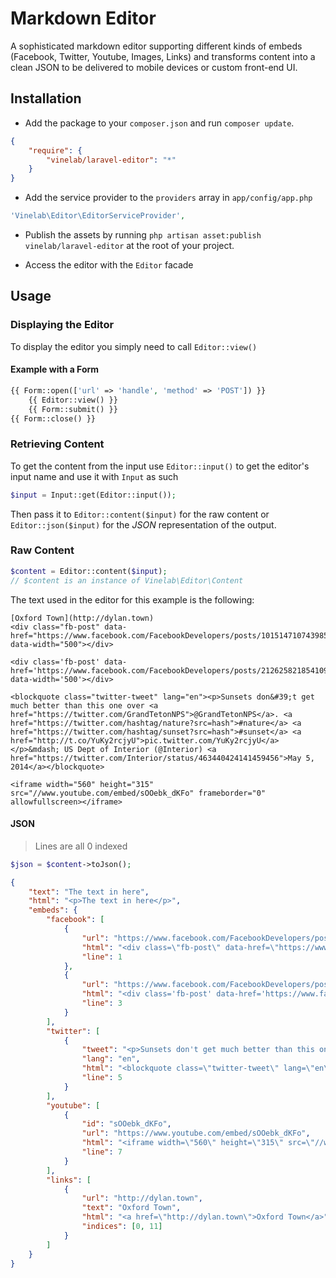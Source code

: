 # Markdown Editor

A sophisticated markdown editor supporting different kinds of embeds (Facebook, Twitter, Youtube, Images, Links)
and transforms content into a clean JSON to be delivered to mobile devices or custom front-end UI.

## Installation

- Add the package to your `composer.json` and run `composer update`.

```json
{
    "require": {
        "vinelab/laravel-editor": "*"
    }
}
```

- Add the service provider to the `providers` array in `app/config/app.php`

```php
'Vinelab\Editor\EditorServiceProvider',
```

- Publish the assets by running `php artisan asset:publish vinelab/laravel-editor` at the root of your project.

- Access the editor with the `Editor` facade


## Usage

### Displaying the Editor

To display the editor you simply need to call `Editor::view()`

#### Example with a Form

```php
{{ Form::open(['url' => 'handle', 'method' => 'POST']) }}
    {{ Editor::view() }}
    {{ Form::submit() }}
{{ Form::close() }}
```

### Retrieving Content

To get the content from the input use `Editor::input()` to get the editor's input name and use it with `Input`
as such

```php
$input = Input::get(Editor::input());
```

Then pass it to `Editor::content($input)` for the raw content or `Editor::json($input)` for the *JSON* representation
of the output.

### Raw Content

```php
$content = Editor::content($input);
// $content is an instance of Vinelab\Editor\Content

```

The text used in the editor for this example is the following:

```
[Oxford Town](http://dylan.town)
<div class="fb-post" data-href="https://www.facebook.com/FacebookDevelopers/posts/10151471074398553" data-width="500"></div>

<div class='fb-post' data-href='https://www.facebook.com/FacebookDevelopers/posts/212625821854109664' data-width='500'></div>

<blockquote class="twitter-tweet" lang="en"><p>Sunsets don&#39;t get much better than this one over <a href="https://twitter.com/GrandTetonNPS">@GrandTetonNPS</a>. <a href="https://twitter.com/hashtag/nature?src=hash">#nature</a> <a href="https://twitter.com/hashtag/sunset?src=hash">#sunset</a> <a href="http://t.co/YuKy2rcjyU">pic.twitter.com/YuKy2rcjyU</a></p>&mdash; US Dept of Interior (@Interior) <a href="https://twitter.com/Interior/status/463440424141459456">May 5, 2014</a></blockquote>

<iframe width="560" height="315" src="//www.youtube.com/embed/sOOebk_dKFo" frameborder="0" allowfullscreen></iframe>
```

#### JSON

> Lines are all 0 indexed

```php
$json = $content->toJson();
```

```json
{
    "text": "The text in here",
    "html": "<p>The text in here</p>",
    "embeds": {
        "facebook": [
            {
                "url": "https://www.facebook.com/FacebookDevelopers/posts/10151471074398553",
                "html": "<div class=\"fb-post\" data-href=\"https://www.facebook.com/FacebookDevelopers/posts/10151471074398553\" data-width=\"500\"></div>",
                "line": 1
            },
            {
                "url": "https://www.facebook.com/FacebookDevelopers/posts/212625821854109664",
                "html": "<div class='fb-post' data-href='https://www.facebook.com/FacebookDevelopers/posts/212625821854109664' data-width='500'></div>",
                "line": 3
            }
        ],
        "twitter": [
            {
                "tweet": "<p>Sunsets don't get much better than this one over <a href=\"https://twitter.com/GrandTetonNPS\">@GrandTetonNPS</a>. <a href=\"https://twitter.com/hashtag/nature?src=hash\">#nature</a> <a href=\"https://twitter.com/hashtag/sunset?src=hash\">#sunset</a> <a href=\"http://t.co/YuKy2rcjyU\">pic.twitter.com/YuKy2rcjyU</a></p>— US Dept of Interior (@Interior) <a href=\"https://twitter.com/Interior/status/463440424141459456\">May 5, 2014</a>",
                "lang": "en",
                "html": "<blockquote class=\"twitter-tweet\" lang=\"en\"><p>Sunsets don&#39;t get much better than this one over <a href=\"https://twitter.com/GrandTetonNPS\">@GrandTetonNPS</a>. <a href=\"https://twitter.com/hashtag/nature?src=hash\">#nature</a> <a href=\"https://twitter.com/hashtag/sunset?src=hash\">#sunset</a> <a href=\"http://t.co/YuKy2rcjyU\">pic.twitter.com/YuKy2rcjyU</a></p>&mdash; US Dept of Interior (@Interior) <a href=\"https://twitter.com/Interior/status/463440424141459456\">May 5, 2014</a></blockquote>",
                "line": 5
            }
        ],
        "youtube": [
            {
                "id": "sOOebk_dKFo",
                "url": "https://www.youtube.com/embed/sOOebk_dKFo",
                "html": "<iframe width=\"560\" height=\"315\" src=\"//www.youtube.com/embed/sOOebk_dKFo\" frameborder=\"0\" allowfullscreen></iframe>",
                "line": 7
            }
        ],
        "links": [
            {
                "url": "http://dylan.town",
                "text": "Oxford Town",
                "html": "<a href=\"http://dylan.town\">Oxford Town</a>",
                "indices": [0, 11]
            }
        ]
    }
}
```
